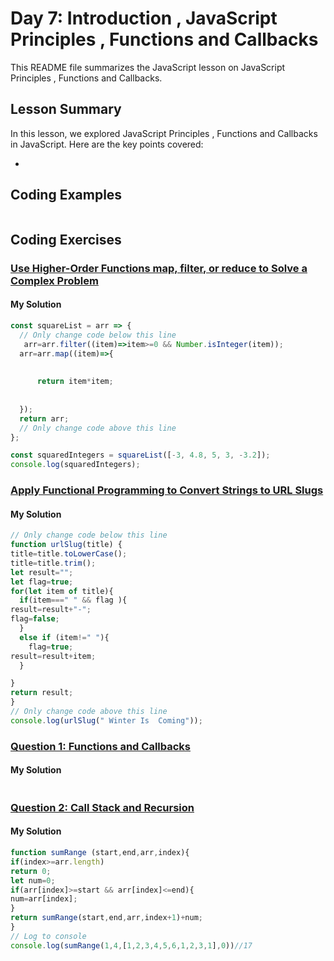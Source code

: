 
# Day 7: Introduction , JavaScript Principles , Functions and Callbacks

This README file summarizes the JavaScript lesson on JavaScript Principles , Functions and Callbacks. 

## Lesson Summary

In this lesson, we explored JavaScript Principles , Functions and Callbacks in JavaScript. Here are the key points covered:

- 


## Coding Examples

```javascript


```


## Coding Exercises

### [Use Higher-Order Functions map, filter, or reduce to Solve a Complex Problem](https://www.freecodecamp.org/learn/javascript-algorithms-and-data-structures/functional-programming/use-higher-order-functions-map-filter-or-reduce-to-solve-a-complex-problem)

#### My Solution


```javascript
const squareList = arr => {
  // Only change code below this line
   arr=arr.filter((item)=>item>=0 && Number.isInteger(item));
  arr=arr.map((item)=>{
  
    
      return item*item;
    
   
  });
  return arr;
  // Only change code above this line
};

const squaredIntegers = squareList([-3, 4.8, 5, 3, -3.2]);
console.log(squaredIntegers);
```




### [Apply Functional Programming to Convert Strings to URL Slugs](https://www.freecodecamp.org/learn/javascript-algorithms-and-data-structures/functional-programming/apply-functional-programming-to-convert-strings-to-url-slugs)

#### My Solution


```javascript
// Only change code below this line
function urlSlug(title) {
title=title.toLowerCase();
title=title.trim();
let result="";
let flag=true;
for(let item of title){
  if(item===" " && flag ){
result=result+"-";
flag=false;
  }
  else if (item!=" "){
    flag=true;
result=result+item;
  }

}
return result;
}
// Only change code above this line
console.log(urlSlug(" Winter Is  Coming"));
```



### [Question 1: Functions and Callbacks](https://github.com/orjwan-alrajaby/gsg-QA-Nablus-training-2023/blob/main/learning-sprint-1/week2%20-%20javaScript-the-hard-parts-v2/day%201/tasks.md)

#### My Solution


```javascript

```








### [Question 2: Call Stack and Recursion](https://github.com/orjwan-alrajaby/gsg-QA-Nablus-training-2023/blob/main/learning-sprint-1/week2%20-%20javaScript-the-hard-parts-v2/day%201/tasks.md)

#### My Solution


```javascript
function sumRange (start,end,arr,index){
if(index>=arr.length)
return 0;
let num=0;
if(arr[index]>=start && arr[index]<=end){
num=arr[index];
}
return sumRange(start,end,arr,index+1)+num;
}
// Log to console
console.log(sumRange(1,4,[1,2,3,4,5,6,1,2,3,1],0))//17
```

